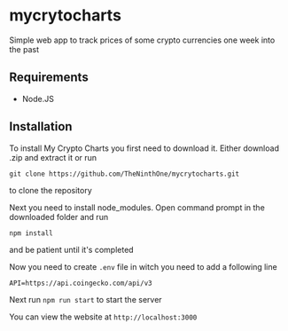 # mycrytocharts
Simple web app to track prices of some crypto currencies one week into the past

## Requirements
* Node.JS

## Installation
To install My Crypto Charts you first need to download it. Either download .zip and extract it or run
```
git clone https://github.com/TheNinthOne/mycrytocharts.git
```
to clone the repository

Next you need to install node_modules. Open command prompt in the downloaded folder and run
```
npm install
```
and be patient until it's completed

Now you need to create ``.env`` file in witch you need to add a following line
```
API=https://api.coingecko.com/api/v3
```

Next run ``npm run start`` to start the server

You can view the website at ``http://localhost:3000``


